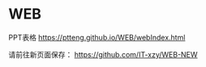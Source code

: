# WEB



PPT表格
https://ptteng.github.io/WEB/webIndex.html


请前往新页面保存：
https://github.com/IT-xzy/WEB-NEW
